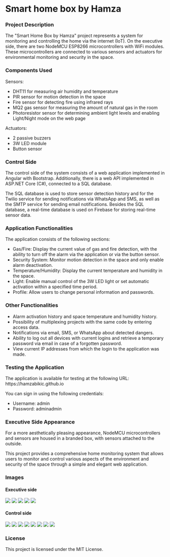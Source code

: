 # Smart home box by Hamza
<h3>Project Description</h3>
The "Smart Home Box by Hamza" project represents a system for monitoring and controlling the home via the internet (IoT). On the executive side, there are two NodeMCU ESP8266 microcontrollers with WiFi modules. These microcontrollers are connected to various sensors and actuators for environmental monitoring and security in the space.

<h3>Components Used</h3>
Sensors:

- DHT11 for measuring air humidity and temperature
- PIR sensor for motion detection in the space
- Fire sensor for detecting fire using infrared rays
- MQ2 gas sensor for measuring the amount of natural gas in the room
- Photoresistor sensor for determining ambient light levels and enabling Light/Night mode on the web page

Actuators:

- 2 passive buzzers
- 3W LED module
- Button sensor
<h3>Control Side</h3>
The control side of the system consists of a web application implemented in Angular with Bootstrap. Additionally, there is a web API implemented in ASP.NET Core (C#), connected to a SQL database.


The SQL database is used to store sensor detection history and for the Twilio service for sending notifications via WhatsApp and SMS, as well as the SMTP service for sending email notifications. Besides the SQL database, a real-time database is used on Firebase for storing real-time sensor data.

<h3>Application Functionalities</h3>
The application consists of the following sections:

- Gas/Fire: Display the current value of gas and fire detection, with the ability to turn off the alarm via the application or via the button sensor.
- Security System: Monitor motion detection in the space and only enable alarm deactivation.
- Temperature/Humidity: Display the current temperature and humidity in the space.
- Light: Enable manual control of the 3W LED light or set automatic activation within a specified time period.
- Profile: Allow users to change personal information and passwords.
<h3>Other Functionalities</h3>

- Alarm activation history and space temperature and humidity history.
- Possibility of multiplexing projects with the same code by entering access data.
- Notifications via email, SMS, or WhatsApp about detected dangers.
- Ability to log out all devices with current logins and retrieve a temporary password via email in case of a forgotten password.
- View current IP addresses from which the login to the application was made.
<h3> Testing the Application</h3>
The application is available for testing at the following URL: https://hamzabikic.github.io


You can sign in using the following credentials:


- Username: admin
- Password: adminadmin
<h3>Executive Side Appearance</h3>
For a more aesthetically pleasing appearance, NodeMCU microcontrollers and sensors are housed in a branded box, with sensors attached to the outside.


This project provides a comprehensive home monitoring system that allows users to monitor and control various aspects of the environment and security of the space through a simple and elegant web application.

<h3>Images</h3>
<h4>Executive side</h4>
<img src="images/vanjski1.jpg">
<img src="images/vanjski2.jpg">
<img src="images/vanjski3.jpg">
<img src="images/vanjski4.jpg">
<img src="images/vanjski5.jpg">
<h4>Control side</h4>
<img src="images/login.JPG">
<img src="images/password-change.JPG">
<img src="images/profile.JPG">
<img src="images/temperature-humidity.JPG">
<img src="images/gas-fire.JPG">
<img src="images/security.JPG">
<img src="images/light.JPG">
<img src="images/ipaddresses.JPG">

<h3>License</h3>
This project is licensed under the MIT License.